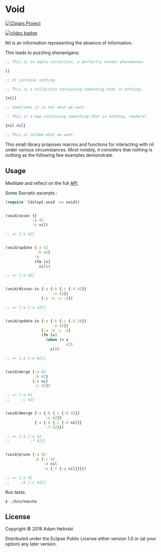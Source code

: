 # Void

[![Clojars
Project](https://img.shields.io/clojars/v/dvlopt/void.svg)](https://clojars.org/dvlopt/void)

[![cljdoc badge](https://cljdoc.org/badge/dvlopt/void)](https://cljdoc.org/d/dvlopt/void)


Nil is an information representing the absence of information.

This leads to puzzling shenanigans:

```clj
;; This is an empty collection, a perfectly normal phenomenon:

[]

;; It contains nothing.

;; This is a collection containing something that is nothing:

[nil]

;; Sometimes it is not what we want.

;; This is a map containing something that is nothing, nowhere:

{nil nil}

;; This is seldom what we want.
```

This small library proposes macros and functions for interacting with nil under
various circumstances. Most notably, it considers that nothing is nothing as the
following few examples demonstrate.


## Usage

Meditate and reflect on the full [API](https://cljdoc.org/d/dvlopt/void).

Some Socratic excerpts :

```clj
(require '[dvlopt.void :as void])


(void/assoc {}
            :a 42
            :b nil)

;; => {:a 42}


(void/update {:a 42
              :b 42}
             :b
             (fn [x]
               nil))

;; => {:a 42}


(void/dissoc-in {:a {:b {:c {:d 42}}
                     :e 42}}
                [:a :b :c :d])

;; => {:a {:e 42}}


(void/update-in {:a {:b {:c {:d 24}}
                     :e 42}}
                [:a :b :c :d]
                (fn [x]
                  (when (= x
                           42)
                    x)))

;; => {:a {:e 42}}


(void/merge {:a 42
             :b 42}
            {:b nil
             :c 42})

;; => {:a 42
;;     :c 42}


(void/dmerge {:a {:b {:c {:d 42}}
                  :e 42}}
             {:a {:b {:c {:d nil}}
                  :f 42}})

;; => {:a {:e 42
;;         :f 42}}


(void/prune {:a 42
             :b {:c 42
                 :d nil
                 :e {:f {:g nil}}}})

;; => {:a 42
;;     :b {:c 42}}
```

Run tests:
```
$ ./bin/kaocha
```

## License

Copyright © 2018 Adam Helinski

Distributed under the Eclipse Public License either version 1.0 or (at
your option) any later version.
